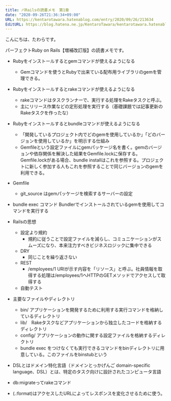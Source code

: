```yaml
---
title: パRailsの読書メモ　第1章
date: "2020-09-26T21:36:34+09:00"
URL: https://kentarotawara.hatenablog.com/entry/2020/09/26/213634
EditURL: https://blog.hatena.ne.jp/KentaroTawara/kentarotawara.hatenablog.com/atom/entry/26006613632838568
---
```


こんにちは、たわらです。

パーフェクトRuby on Rails【増補改訂版】の読書メモです。


- Rubyをインストールするとgemコマンドが使えるようになる
  - Gemコマンドを使うとRubyで出来ている配布用ライブラリのgemを管理できる。

- Rubyをインストールするとrakeコマンドが使えるようになる
  - rakeコマンドはタスクランナーで、実行する処理をRakeタスクと呼ぶ。
  - 主にリリース作業などの定形処理を実行する（基礎課題では記事更新のRakeタスクを作ったな）

- Rubyをインストールするとbundleコマンドが使えるようになる
  - 「開発しているプロジェクト内でどのgemを使用しているか」「どのバージョンを使用しているか」を明示する仕組み
  - Gemfileという設定ファイルにgemパッケージ名を書く。gemのバージョンや依存関係を解決した結果をGemfile.lockに保存する。Gemfile.lockがある場合、bundle installはこれを参照する。プロジェクトに新しく参加する人もこれを参照することで同じバージョンのgemを利用できる。

- Gemfile
  - git_source はgemパッケージを検索するサーバーの設定

- bundle exec コマンド Bundlerでインストールされているgemを使用してコマンドを実行する
- Railsの思想
  - 設定より規約
    - 規約に従うことで設定ファイルを減らし、コミュニケーションがスムーズになり、本来注力すべきビジネスロジックに集中できる
  - DRY
    - 同じことを繰り返さない
  - REST
    - /employees/1 URIが示す内容を「リソース」と呼ぶ。社員情報を取得する処理は/employees/1へHTTPのGETメソッドでアクセスして取得する
  - 自動テスト

- 主要なファイルやディレクトリ
  - bin/ アプリケーションを開発するために利用する実行コマンドを格納しているディレクトリ
  - lib/　Rakeタスクなどアプリケーションから独立したコードを格納するディレクトリ
  - config/ アプリケーションの動作に関する設定ファイルを格納するディレクトリ
  - bundle exec をつけなくても実行できるコマンドをbinディレクトリに用意している。このファイルをbinstubという

- DSLとはドメイン特化言語（ドメインとっかげんご domain-specific language、DSL）とは、特定のタスク向けに設計されたコンピュータ言語

- db:migrateってrakeコマンド

- (.:format)はアクセスしたURLによってレスポンスを変化させるために使う。
